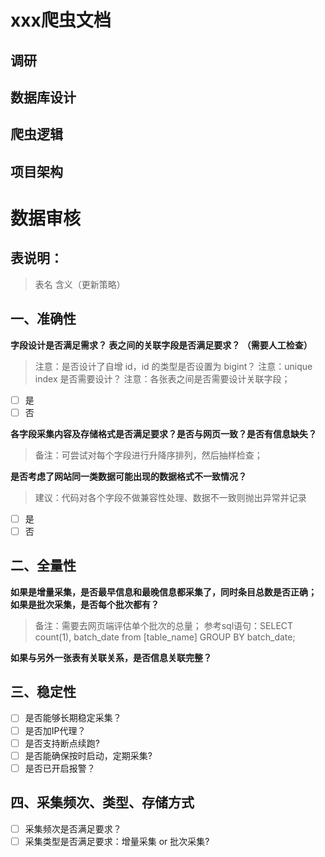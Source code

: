 # xxx爬虫文档
## 调研

## 数据库设计

## 爬虫逻辑

## 项目架构



# 数据审核
## 表说明：

> 表名 含义（更新策略）

## 一、准确性

**字段设计是否满足需求？ 表之间的关联字段是否满足要求？ （需要人工检查）**

> 注意：是否设计了自增 id，id 的类型是否设置为 bigint？
> 注意：unique index 是否需要设计？
> 注意：各张表之间是否需要设计关联字段；

* [ ] 是
* [ ] 否

**各字段采集内容及存储格式是否满足要求？是否与网页一致？是否有信息缺失？**

> 备注：可尝试对每个字段进行升降序排列，然后抽样检查；

**是否考虑了网站同一类数据可能出现的数据格式不一致情况？**

> 建议：代码对各个字段不做兼容性处理、数据不一致则抛出异常并记录

* [ ] 是
* [ ] 否

## 二、全量性

**如果是增量采集，是否最早信息和最晚信息都采集了，同时条目总数是否正确；**
**如果是批次采集，是否每个批次都有？**

>备注：需要去网页端评估单个批次的总量；
>参考sql语句：SELECT count(1), batch_date from [table_name] GROUP BY batch_date;

**如果与另外一张表有关联关系，是否信息关联完整？**

## 三、稳定性

* [ ] 是否能够长期稳定采集？
* [ ] 是否加IP代理？
* [ ] 是否支持断点续跑?
* [ ] 是否能确保按时启动，定期采集?
* [ ] 是否已开启报警？

## 四、采集频次、类型、存储方式

* [ ] 采集频次是否满足要求？
* [ ] 采集类型是否满足要求：增量采集 or 批次采集?
